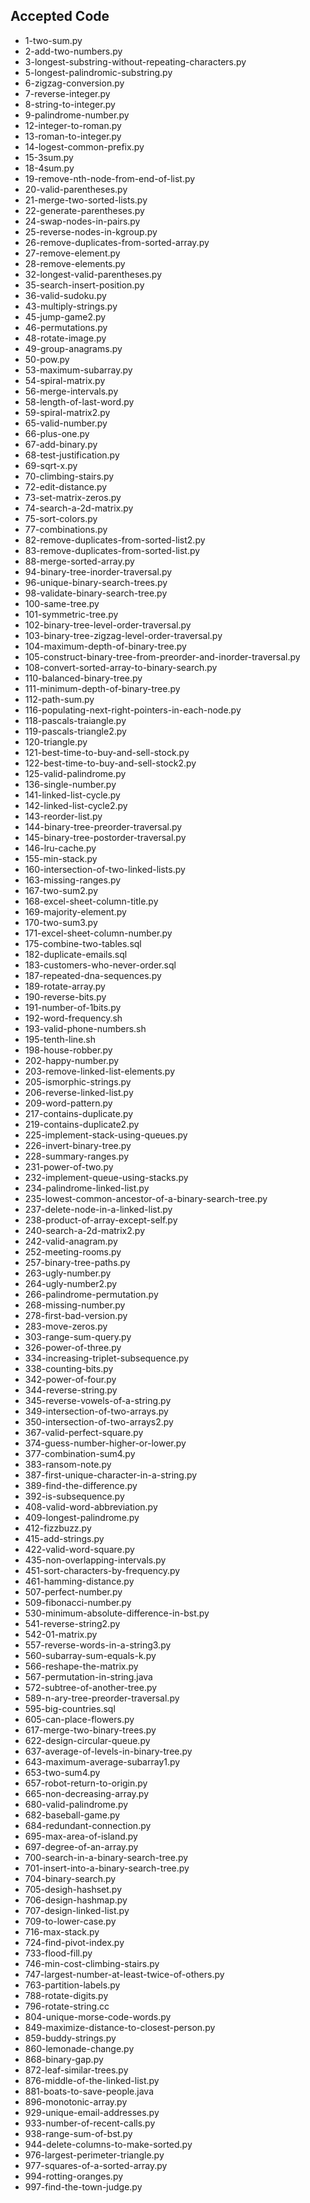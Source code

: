 ## Accepted Code


- 1-two-sum.py
- 2-add-two-numbers.py
- 3-longest-substring-without-repeating-characters.py
- 5-longest-palindromic-substring.py
- 6-zigzag-conversion.py
- 7-reverse-integer.py
- 8-string-to-integer.py
- 9-palindrome-number.py
- 12-integer-to-roman.py
- 13-roman-to-integer.py
- 14-logest-common-prefix.py
- 15-3sum.py
- 18-4sum.py
- 19-remove-nth-node-from-end-of-list.py
- 20-valid-parentheses.py
- 21-merge-two-sorted-lists.py
- 22-generate-parentheses.py
- 24-swap-nodes-in-pairs.py
- 25-reverse-nodes-in-kgroup.py
- 26-remove-duplicates-from-sorted-array.py
- 27-remove-element.py
- 28-remove-elements.py
- 32-longest-valid-parentheses.py
- 35-search-insert-position.py
- 36-valid-sudoku.py
- 43-multiply-strings.py
- 45-jump-game2.py
- 46-permutations.py
- 48-rotate-image.py
- 49-group-anagrams.py
- 50-pow.py
- 53-maximum-subarray.py
- 54-spiral-matrix.py
- 56-merge-intervals.py
- 58-length-of-last-word.py
- 59-spiral-matrix2.py
- 65-valid-number.py
- 66-plus-one.py
- 67-add-binary.py
- 68-test-justification.py
- 69-sqrt-x.py
- 70-climbing-stairs.py
- 72-edit-distance.py
- 73-set-matrix-zeros.py
- 74-search-a-2d-matrix.py
- 75-sort-colors.py
- 77-combinations.py
- 82-remove-duplicates-from-sorted-list2.py
- 83-remove-duplicates-from-sorted-list.py
- 88-merge-sorted-array.py
- 94-binary-tree-inorder-traversal.py
- 96-unique-binary-search-trees.py
- 98-validate-binary-search-tree.py
- 100-same-tree.py
- 101-symmetric-tree.py
- 102-binary-tree-level-order-traversal.py
- 103-binary-tree-zigzag-level-order-traversal.py
- 104-maximum-depth-of-binary-tree.py
- 105-construct-binary-tree-from-preorder-and-inorder-traversal.py
- 108-convert-sorted-array-to-binary-search.py
- 110-balanced-binary-tree.py
- 111-minimum-depth-of-binary-tree.py
- 112-path-sum.py
- 116-populating-next-right-pointers-in-each-node.py
- 118-pascals-traiangle.py
- 119-pascals-triangle2.py
- 120-triangle.py
- 121-best-time-to-buy-and-sell-stock.py
- 122-best-time-to-buy-and-sell-stock2.py
- 125-valid-palindrome.py
- 136-single-number.py
- 141-linked-list-cycle.py
- 142-linked-list-cycle2.py
- 143-reorder-list.py
- 144-binary-tree-preorder-traversal.py
- 145-binary-tree-postorder-traversal.py
- 146-lru-cache.py
- 155-min-stack.py
- 160-intersection-of-two-linked-lists.py
- 163-missing-ranges.py
- 167-two-sum2.py
- 168-excel-sheet-column-title.py
- 169-majority-element.py
- 170-two-sum3.py
- 171-excel-sheet-column-number.py
- 175-combine-two-tables.sql
- 182-duplicate-emails.sql
- 183-customers-who-never-order.sql
- 187-repeated-dna-sequences.py
- 189-rotate-array.py
- 190-reverse-bits.py
- 191-number-of-1bits.py
- 192-word-frequency.sh
- 193-valid-phone-numbers.sh
- 195-tenth-line.sh
- 198-house-robber.py
- 202-happy-number.py
- 203-remove-linked-list-elements.py
- 205-ismorphic-strings.py
- 206-reverse-linked-list.py
- 209-word-pattern.py
- 217-contains-duplicate.py
- 219-contains-duplicate2.py
- 225-implement-stack-using-queues.py
- 226-invert-binary-tree.py
- 228-summary-ranges.py
- 231-power-of-two.py
- 232-implement-queue-using-stacks.py
- 234-palindrome-linked-list.py
- 235-lowest-common-ancestor-of-a-binary-search-tree.py
- 237-delete-node-in-a-linked-list.py
- 238-product-of-array-except-self.py
- 240-search-a-2d-matrix2.py
- 242-valid-anagram.py
- 252-meeting-rooms.py
- 257-binary-tree-paths.py
- 263-ugly-number.py
- 264-ugly-number2.py
- 266-palindrome-permutation.py
- 268-missing-number.py
- 278-first-bad-version.py
- 283-move-zeros.py
- 303-range-sum-query.py
- 326-power-of-three.py
- 334-increasing-triplet-subsequence.py
- 338-counting-bits.py
- 342-power-of-four.py
- 344-reverse-string.py
- 345-reverse-vowels-of-a-string.py
- 349-intersection-of-two-arrays.py
- 350-intersection-of-two-arrays2.py
- 367-valid-perfect-square.py
- 374-guess-number-higher-or-lower.py
- 377-combination-sum4.py
- 383-ransom-note.py
- 387-first-unique-character-in-a-string.py
- 389-find-the-difference.py
- 392-is-subsequence.py
- 408-valid-word-abbreviation.py
- 409-longest-palindrome.py
- 412-fizzbuzz.py
- 415-add-strings.py
- 422-valid-word-square.py
- 435-non-overlapping-intervals.py
- 451-sort-characters-by-frequency.py
- 461-hamming-distance.py
- 507-perfect-number.py
- 509-fibonacci-number.py
- 530-minimum-absolute-difference-in-bst.py
- 541-reverse-string2.py
- 542-01-matrix.py
- 557-reverse-words-in-a-string3.py
- 560-subarray-sum-equals-k.py
- 566-reshape-the-matrix.py
- 567-permutation-in-string.java
- 572-subtree-of-another-tree.py
- 589-n-ary-tree-preorder-traversal.py
- 595-big-countries.sql
- 605-can-place-flowers.py
- 617-merge-two-binary-trees.py
- 622-design-circular-queue.py
- 637-average-of-levels-in-binary-tree.py
- 643-maximum-average-subarray1.py
- 653-two-sum4.py
- 657-robot-return-to-origin.py
- 665-non-decreasing-array.py
- 680-valid-palindrome.py
- 682-baseball-game.py
- 684-redundant-connection.py
- 695-max-area-of-island.py
- 697-degree-of-an-array.py
- 700-search-in-a-binary-search-tree.py
- 701-insert-into-a-binary-search-tree.py
- 704-binary-search.py
- 705-desigh-hashset.py
- 706-design-hashmap.py
- 707-design-linked-list.py
- 709-to-lower-case.py
- 716-max-stack.py
- 724-find-pivot-index.py
- 733-flood-fill.py
- 746-min-cost-climbing-stairs.py
- 747-largest-number-at-least-twice-of-others.py
- 763-partition-labels.py
- 788-rotate-digits.py
- 796-rotate-string.cc
- 804-unique-morse-code-words.py
- 849-maximize-distance-to-closest-person.py
- 859-buddy-strings.py
- 860-lemonade-change.py
- 868-binary-gap.py
- 872-leaf-similar-trees.py
- 876-middle-of-the-linked-list.py
- 881-boats-to-save-people.java
- 896-monotonic-array.py
- 929-unique-email-addresses.py
- 933-number-of-recent-calls.py
- 938-range-sum-of-bst.py
- 944-delete-columns-to-make-sorted.py
- 976-largest-perimeter-triangle.py
- 977-squares-of-a-sorted-array.py
- 994-rotting-oranges.py
- 997-find-the-town-judge.py

